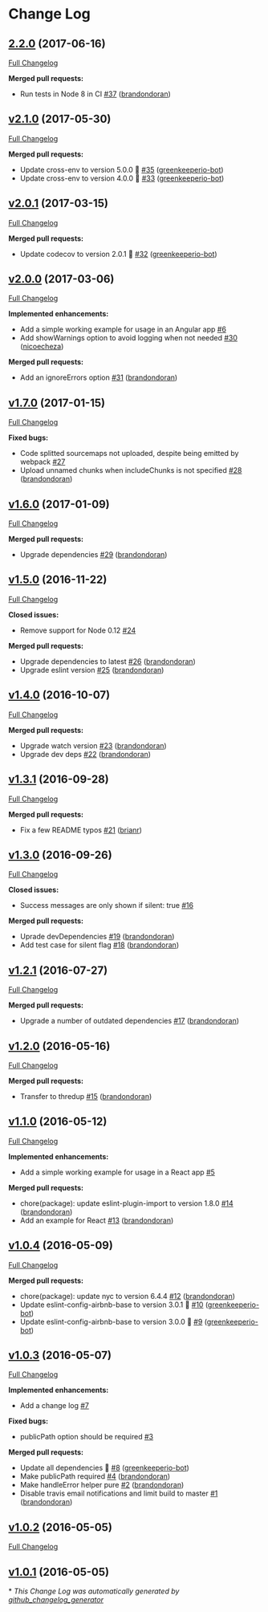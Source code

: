 # Change Log

## [2.2.0](https://github.com/thredup/rollbar-sourcemap-webpack-plugin/tree/2.2.0) (2017-06-16)
[Full Changelog](https://github.com/thredup/rollbar-sourcemap-webpack-plugin/compare/v2.1.0...2.2.0)

**Merged pull requests:**

- Run tests in Node 8 in CI [\#37](https://github.com/thredup/rollbar-sourcemap-webpack-plugin/pull/37) ([brandondoran](https://github.com/brandondoran))

## [v2.1.0](https://github.com/thredup/rollbar-sourcemap-webpack-plugin/tree/v2.1.0) (2017-05-30)
[Full Changelog](https://github.com/thredup/rollbar-sourcemap-webpack-plugin/compare/v2.0.1...v2.1.0)

**Merged pull requests:**

- Update cross-env to version 5.0.0 🚀 [\#35](https://github.com/thredup/rollbar-sourcemap-webpack-plugin/pull/35) ([greenkeeperio-bot](https://github.com/greenkeeperio-bot))
- Update cross-env to version 4.0.0 🚀 [\#33](https://github.com/thredup/rollbar-sourcemap-webpack-plugin/pull/33) ([greenkeeperio-bot](https://github.com/greenkeeperio-bot))

## [v2.0.1](https://github.com/thredup/rollbar-sourcemap-webpack-plugin/tree/v2.0.1) (2017-03-15)
[Full Changelog](https://github.com/thredup/rollbar-sourcemap-webpack-plugin/compare/v2.0.0...v2.0.1)

**Merged pull requests:**

- Update codecov to version 2.0.1 🚀 [\#32](https://github.com/thredup/rollbar-sourcemap-webpack-plugin/pull/32) ([greenkeeperio-bot](https://github.com/greenkeeperio-bot))

## [v2.0.0](https://github.com/thredup/rollbar-sourcemap-webpack-plugin/tree/v2.0.0) (2017-03-06)
[Full Changelog](https://github.com/thredup/rollbar-sourcemap-webpack-plugin/compare/v1.7.0...v2.0.0)

**Implemented enhancements:**

- Add a simple working example for usage in an Angular app [\#6](https://github.com/thredup/rollbar-sourcemap-webpack-plugin/issues/6)
- Add showWarnings option to avoid logging when not needed [\#30](https://github.com/thredup/rollbar-sourcemap-webpack-plugin/pull/30) ([nicoecheza](https://github.com/nicoecheza))

**Merged pull requests:**

- Add an ignoreErrors option [\#31](https://github.com/thredup/rollbar-sourcemap-webpack-plugin/pull/31) ([brandondoran](https://github.com/brandondoran))

## [v1.7.0](https://github.com/thredup/rollbar-sourcemap-webpack-plugin/tree/v1.7.0) (2017-01-15)
[Full Changelog](https://github.com/thredup/rollbar-sourcemap-webpack-plugin/compare/v1.6.0...v1.7.0)

**Fixed bugs:**

- Code splitted sourcemaps not uploaded, despite being emitted by webpack [\#27](https://github.com/thredup/rollbar-sourcemap-webpack-plugin/issues/27)
- Upload unnamed chunks when includeChunks is not specified [\#28](https://github.com/thredup/rollbar-sourcemap-webpack-plugin/pull/28) ([brandondoran](https://github.com/brandondoran))

## [v1.6.0](https://github.com/thredup/rollbar-sourcemap-webpack-plugin/tree/v1.6.0) (2017-01-09)
[Full Changelog](https://github.com/thredup/rollbar-sourcemap-webpack-plugin/compare/v1.5.0...v1.6.0)

**Merged pull requests:**

- Upgrade dependencies [\#29](https://github.com/thredup/rollbar-sourcemap-webpack-plugin/pull/29) ([brandondoran](https://github.com/brandondoran))

## [v1.5.0](https://github.com/thredup/rollbar-sourcemap-webpack-plugin/tree/v1.5.0) (2016-11-22)
[Full Changelog](https://github.com/thredup/rollbar-sourcemap-webpack-plugin/compare/v1.4.0...v1.5.0)

**Closed issues:**

- Remove support for Node 0.12 [\#24](https://github.com/thredup/rollbar-sourcemap-webpack-plugin/issues/24)

**Merged pull requests:**

- Upgrade dependencies to latest [\#26](https://github.com/thredup/rollbar-sourcemap-webpack-plugin/pull/26) ([brandondoran](https://github.com/brandondoran))
- Upgrade eslint version [\#25](https://github.com/thredup/rollbar-sourcemap-webpack-plugin/pull/25) ([brandondoran](https://github.com/brandondoran))

## [v1.4.0](https://github.com/thredup/rollbar-sourcemap-webpack-plugin/tree/v1.4.0) (2016-10-07)
[Full Changelog](https://github.com/thredup/rollbar-sourcemap-webpack-plugin/compare/v1.3.1...v1.4.0)

**Merged pull requests:**

- Upgrade watch version [\#23](https://github.com/thredup/rollbar-sourcemap-webpack-plugin/pull/23) ([brandondoran](https://github.com/brandondoran))
- Upgrade dev deps [\#22](https://github.com/thredup/rollbar-sourcemap-webpack-plugin/pull/22) ([brandondoran](https://github.com/brandondoran))

## [v1.3.1](https://github.com/thredup/rollbar-sourcemap-webpack-plugin/tree/v1.3.1) (2016-09-28)
[Full Changelog](https://github.com/thredup/rollbar-sourcemap-webpack-plugin/compare/v1.3.0...v1.3.1)

**Merged pull requests:**

- Fix a few README typos [\#21](https://github.com/thredup/rollbar-sourcemap-webpack-plugin/pull/21) ([brianr](https://github.com/brianr))

## [v1.3.0](https://github.com/thredup/rollbar-sourcemap-webpack-plugin/tree/v1.3.0) (2016-09-26)
[Full Changelog](https://github.com/thredup/rollbar-sourcemap-webpack-plugin/compare/v1.2.1...v1.3.0)

**Closed issues:**

- Success messages are only shown if silent: true [\#16](https://github.com/thredup/rollbar-sourcemap-webpack-plugin/issues/16)

**Merged pull requests:**

- Uprade devDependencies [\#19](https://github.com/thredup/rollbar-sourcemap-webpack-plugin/pull/19) ([brandondoran](https://github.com/brandondoran))
- Add test case for silent flag [\#18](https://github.com/thredup/rollbar-sourcemap-webpack-plugin/pull/18) ([brandondoran](https://github.com/brandondoran))

## [v1.2.1](https://github.com/thredup/rollbar-sourcemap-webpack-plugin/tree/v1.2.1) (2016-07-27)
[Full Changelog](https://github.com/thredup/rollbar-sourcemap-webpack-plugin/compare/v1.2.0...v1.2.1)

**Merged pull requests:**

- Upgrade a number of outdated dependencies [\#17](https://github.com/thredup/rollbar-sourcemap-webpack-plugin/pull/17) ([brandondoran](https://github.com/brandondoran))

## [v1.2.0](https://github.com/thredup/rollbar-sourcemap-webpack-plugin/tree/v1.2.0) (2016-05-16)
[Full Changelog](https://github.com/thredup/rollbar-sourcemap-webpack-plugin/compare/v1.1.0...v1.2.0)

**Merged pull requests:**

- Transfer to thredup [\#15](https://github.com/thredup/rollbar-sourcemap-webpack-plugin/pull/15) ([brandondoran](https://github.com/brandondoran))

## [v1.1.0](https://github.com/thredup/rollbar-sourcemap-webpack-plugin/tree/v1.1.0) (2016-05-12)
[Full Changelog](https://github.com/thredup/rollbar-sourcemap-webpack-plugin/compare/v1.0.4...v1.1.0)

**Implemented enhancements:**

- Add a simple working example for usage in a React app [\#5](https://github.com/thredup/rollbar-sourcemap-webpack-plugin/issues/5)

**Merged pull requests:**

- chore\(package\): update eslint-plugin-import to version 1.8.0 [\#14](https://github.com/thredup/rollbar-sourcemap-webpack-plugin/pull/14) ([brandondoran](https://github.com/brandondoran))
- Add an example for React [\#13](https://github.com/thredup/rollbar-sourcemap-webpack-plugin/pull/13) ([brandondoran](https://github.com/brandondoran))

## [v1.0.4](https://github.com/thredup/rollbar-sourcemap-webpack-plugin/tree/v1.0.4) (2016-05-09)
[Full Changelog](https://github.com/thredup/rollbar-sourcemap-webpack-plugin/compare/v1.0.3...v1.0.4)

**Merged pull requests:**

- chore\(package\): update nyc to version 6.4.4 [\#12](https://github.com/thredup/rollbar-sourcemap-webpack-plugin/pull/12) ([brandondoran](https://github.com/brandondoran))
- Update eslint-config-airbnb-base to version 3.0.1 🚀 [\#10](https://github.com/thredup/rollbar-sourcemap-webpack-plugin/pull/10) ([greenkeeperio-bot](https://github.com/greenkeeperio-bot))
- Update eslint-config-airbnb-base to version 3.0.0 🚀 [\#9](https://github.com/thredup/rollbar-sourcemap-webpack-plugin/pull/9) ([greenkeeperio-bot](https://github.com/greenkeeperio-bot))

## [v1.0.3](https://github.com/thredup/rollbar-sourcemap-webpack-plugin/tree/v1.0.3) (2016-05-07)
[Full Changelog](https://github.com/thredup/rollbar-sourcemap-webpack-plugin/compare/v1.0.2...v1.0.3)

**Implemented enhancements:**

- Add a change log [\#7](https://github.com/thredup/rollbar-sourcemap-webpack-plugin/issues/7)

**Fixed bugs:**

- publicPath option should be required [\#3](https://github.com/thredup/rollbar-sourcemap-webpack-plugin/issues/3)

**Merged pull requests:**

- Update all dependencies 🌴 [\#8](https://github.com/thredup/rollbar-sourcemap-webpack-plugin/pull/8) ([greenkeeperio-bot](https://github.com/greenkeeperio-bot))
- Make publicPath required [\#4](https://github.com/thredup/rollbar-sourcemap-webpack-plugin/pull/4) ([brandondoran](https://github.com/brandondoran))
- Make handleError helper pure [\#2](https://github.com/thredup/rollbar-sourcemap-webpack-plugin/pull/2) ([brandondoran](https://github.com/brandondoran))
- Disable travis email notifications and limit build to master [\#1](https://github.com/thredup/rollbar-sourcemap-webpack-plugin/pull/1) ([brandondoran](https://github.com/brandondoran))

## [v1.0.2](https://github.com/thredup/rollbar-sourcemap-webpack-plugin/tree/v1.0.2) (2016-05-05)
[Full Changelog](https://github.com/thredup/rollbar-sourcemap-webpack-plugin/compare/v1.0.1...v1.0.2)

## [v1.0.1](https://github.com/thredup/rollbar-sourcemap-webpack-plugin/tree/v1.0.1) (2016-05-05)


\* *This Change Log was automatically generated by [github_changelog_generator](https://github.com/skywinder/Github-Changelog-Generator)*